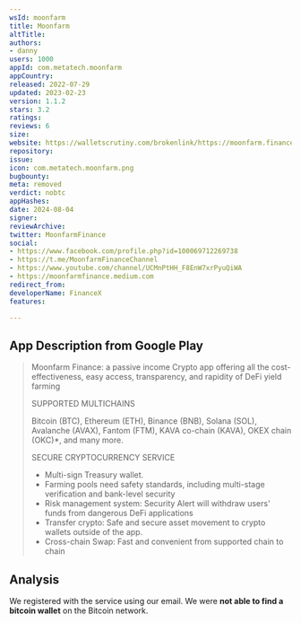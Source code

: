 ```yaml
---
wsId: moonfarm
title: Moonfarm
altTitle: 
authors:
- danny
users: 1000
appId: com.metatech.moonfarm
appCountry: 
released: 2022-07-29
updated: 2023-02-23
version: 1.1.2
stars: 3.2
ratings: 
reviews: 6
size: 
website: https://walletscrutiny.com/brokenlink/https://moonfarm.finance
repository: 
issue: 
icon: com.metatech.moonfarm.png
bugbounty: 
meta: removed
verdict: nobtc
appHashes: 
date: 2024-08-04
signer: 
reviewArchive: 
twitter: MoonfarmFinance
social:
- https://www.facebook.com/profile.php?id=100069712269738
- https://t.me/MoonfarmFinanceChannel
- https://www.youtube.com/channel/UCMnPtHH_F8EnW7xrPyuQiWA
- https://moonfarmfinance.medium.com
redirect_from: 
developerName: FinanceX
features: 

---
```


## App Description from Google Play

> Moonfarm Finance: a passive income Crypto app offering all the cost-effectiveness, easy access, transparency, and rapidity of DeFi yield farming
>
> SUPPORTED MULTICHAINS
>
> Bitcoin (BTC), Ethereum (ETH), Binance (BNB), Solana (SOL), Avalanche (AVAX), Fantom (FTM), KAVA co-chain (KAVA), OKEX chain (OKC)*, and many more.
> 
> SECURE CRYPTOCURRENCY SERVICE
> - Multi-sign Treasury wallet.
> - Farming pools need safety standards, including multi-stage verification and bank-level security
> - Risk management system: Security Alert will withdraw users' funds from dangerous DeFi applications
> - Transfer crypto: Safe and secure asset movement to crypto wallets outside of the app.
> - Cross-chain Swap: Fast and convenient from supported chain to chain

## Analysis 

We registered with the service using our email. We were **not able to find a bitcoin wallet** on the Bitcoin network.